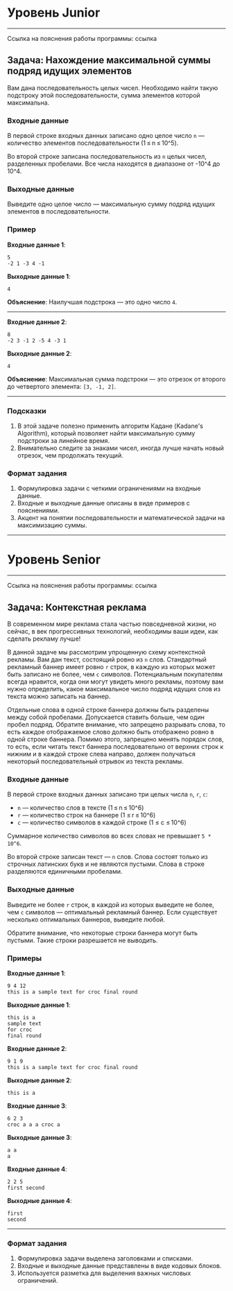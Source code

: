 
# Уровень Junior
---

Ссылка на пояснения работы программы: ссылка

## Задача: Нахождение максимальной суммы подряд идущих элементов

Вам дана последовательность целых чисел. Необходимо найти такую подстроку этой последовательности, сумма элементов которой максимальна.

### Входные данные
В первой строке входных данных записано одно целое число `n` — количество элементов последовательности (1 ≤ n ≤ 10^5).

Во второй строке записана последовательность из `n` целых чисел, разделенных пробелами. Все числа находятся в диапазоне от -10^4 до 10^4.

### Выходные данные
Выведите одно целое число — максимальную сумму подряд идущих элементов в последовательности.

### Пример

**Входные данные 1**:
```
5
-2 1 -3 4 -1
```

**Выходные данные 1**:
```
4
```

**Объяснение**: Наилучшая подстрока — это одно число `4`.

---

**Входные данные 2**:
```
8
-2 3 -1 2 -5 4 -3 1
```

**Выходные данные 2**:
```
4
```

**Объяснение**: Максимальная сумма подстроки — это отрезок от второго до четвертого элемента: `[3, -1, 2]`.

---

### Подсказки
1. В этой задаче полезно применить алгоритм Кадане (Kadane's Algorithm), который позволяет найти максимальную сумму подстроки за линейное время.
2. Внимательно следите за знаками чисел, иногда лучше начать новый отрезок, чем продолжать текущий.

### Формат задания
1. Формулировка задачи с четкими ограничениями на входные данные.
2. Входные и выходные данные описаны в виде примеров с пояснениями.
3. Акцент на понятии последовательности и математической задачи на максимизацию суммы.

---
# Уровень Senior
---
Ссылка на пояснения работы программы: ссылка

## Задача: Контекстная реклама

В современном мире реклама стала частью повседневной жизни, но сейчас, в век прогрессивных технологий, необходимы ваши идеи, как сделать рекламу лучше!

В данной задаче мы рассмотрим упрощенную схему контекстной рекламы. Вам дан текст, состоящий ровно из `n` слов. Стандартный рекламный баннер имеет ровно `r` строк, в каждую из которых может быть записано не более, чем `c` символов. Потенциальным покупателям всегда нравится, когда они могут увидеть много рекламы, поэтому вам нужно определить, какое максимальное число подряд идущих слов из текста можно записать на баннер. 

Отдельные слова в одной строке баннера должны быть разделены между собой пробелами. Допускается ставить больше, чем один пробел подряд. Обратите внимание, что запрещено разрывать слова, то есть каждое отображаемое слово должно быть отображено ровно в одной строке баннера. Помимо этого, запрещено менять порядок слов, то есть, если читать текст баннера последовательно от верхних строк к нижним и в каждой строке слева направо, должен получаться некоторый последовательный отрывок из текста рекламы.

### Входные данные
В первой строке входных данных записано три целых числа `n`, `r`, `c`:

- `n` — количество слов в тексте (1 ≤ n ≤ 10^6)
- `r` — количество строк на баннере (1 ≤ r ≤ 10^6)
- `c` — количество символов в каждой строке (1 ≤ c ≤ 10^6)
  
Суммарное количество символов во всех словах не превышает `5 * 10^6`.

Во второй строке записан текст — `n` слов. Слова состоят только из строчных латинских букв и не являются пустыми. Слова в строке разделяются единичными пробелами.

### Выходные данные
Выведите не более `r` строк, в каждой из которых выведите не более, чем `c` символов — оптимальный рекламный баннер. Если существует несколько оптимальных баннеров, выведите любой.

Обратите внимание, что некоторые строки баннера могут быть пустыми. Такие строки разрешается не выводить.

### Примеры

**Входные данные 1**:
```
9 4 12
this is a sample text for croc final round
```

**Выходные данные 1**:
```
this is a
sample text
for croc
final round
```

**Входные данные 2**:
```
9 1 9
this is a sample text for croc final round
```

**Выходные данные 2**:
```
this is a
```

**Входные данные 3**:
```
6 2 3
croc a a a croc a
```

**Выходные данные 3**:
```
a a
a
```

**Входные данные 4**:
```
2 2 5
first second
```

**Выходные данные 4**:
```
first
second
```

---

### Формат задания
1. Формулировка задачи выделена заголовками и списками.
2. Входные и выходные данные представлены в виде кодовых блоков.
3. Используется разметка для выделения важных числовых ограничений.
